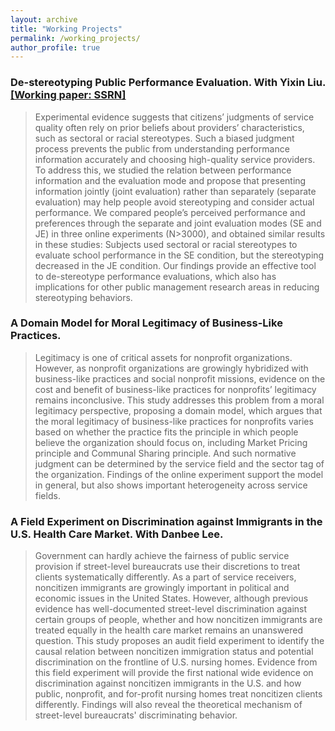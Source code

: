 ```yaml
---
layout: archive
title: "Working Projects"
permalink: /working_projects/
author_profile: true
---
```


### De-stereotyping Public Performance Evaluation. With Yixin Liu. <a href="https://ssrn.com/abstract=3750366"><u>[Working paper: SSRN]</u></a>

> Experimental evidence suggests that citizens’ judgments of service quality often rely on prior beliefs about providers’ characteristics, such as sectoral or racial stereotypes. Such a biased judgment process prevents the public from understanding performance information accurately and choosing high-quality service providers. To address this, we studied the relation between performance information and the evaluation mode and propose that presenting information jointly (joint evaluation) rather than separately (separate evaluation) may help people avoid stereotyping and consider actual performance. We compared people’s perceived performance and preferences through the separate and joint evaluation modes (SE and JE) in three online experiments (N>3000), and obtained similar results in these studies: Subjects used sectoral or racial stereotypes to evaluate school performance in the SE condition, but the stereotyping decreased in the JE condition. Our findings provide an effective tool to de-stereotype performance evaluations, which also has implications for other public management research areas in reducing stereotyping behaviors.

### A Domain Model for Moral Legitimacy of Business-Like Practices.

> Legitimacy is one of critical assets for nonprofit organizations. However, as nonprofit organizations are growingly hybridized with business-like practices and social nonprofit missions, evidence on the cost and benefit of business-like practices for nonprofits’ legitimacy remains inconclusive. This study addresses this problem from a moral legitimacy perspective, proposing a domain model, which argues that the moral legitimacy of business-like practices for nonprofits varies based on whether the practice fits the principle in which people believe the organization should focus on, including Market Pricing principle and Communal Sharing principle. And such normative judgment can be determined by the service field and the sector tag of the organization. Findings of the online experiment support the model in general, but also shows important heterogeneity across service fields.  

### A Field Experiment on Discrimination against Immigrants in the U.S. Health Care Market. With Danbee Lee.

> Government can hardly achieve the fairness of public service provision if street-level bureaucrats use their discretions to treat clients systematically differently. As a part of service receivers, noncitizen immigrants are growingly important in political and economic issues in the United States. However, although previous evidence has well-documented street-level discrimination against certain groups of people, whether and how noncitizen immigrants are treated equally in the health care market remains an unanswered question. This study proposes an audit field experiment to identify the causal relation between noncitizen immigration status and potential discrimination on the frontline of U.S. nursing homes. Evidence from this field experiment will provide the first national wide evidence on discrimination against noncitizen immigrants in the U.S. and how public, nonprofit, and for-profit nursing homes treat noncitizen clients differently. Findings will also reveal the theoretical mechanism of street-level bureaucrats' discriminating behavior.